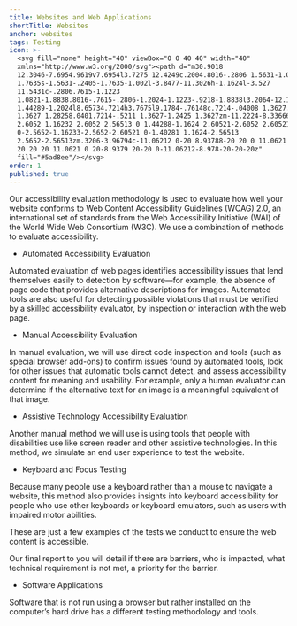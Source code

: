 ```yaml
---
title: Websites and Web Applications
shortTitle: Websites
anchor: websites
tags: Testing
icon: >-
  <svg fill="none" height="40" viewBox="0 0 40 40" width="40"
  xmlns="http://www.w3.org/2000/svg"><path d="m30.9018
  12.3046-7.6954.9619v7.6954l3.7275 12.4249c.2004.8016-.2806 1.5631-1.0421
  1.7635s-1.5631-.2405-1.7635-1.002l-3.8477-11.3026h-1.1624l-3.527
  11.5431c-.2806.7615-1.1223
  1.0821-1.8838.8016-.7615-.2806-1.2024-1.1223-.9218-1.8838l3.2064-12.1844v-7.8156l-7.0942-.9619c-.72145-.0401-1.20241-.6814-1.16233-1.4429.04008-.7214.72144-1.28256
  1.44289-1.2024l8.65734.7214h3.7675l9.1784-.76148c.7214-.04008 1.3627.52108
  1.3627 1.28258.0401.7214-.5211 1.3627-1.2425 1.3627zm-11.2224-8.33666c1.4428 0
  2.6052 1.16232 2.6052 2.56513 0 1.44288-1.1624 2.60521-2.6052 2.60521-1.4028
  0-2.5652-1.16233-2.5652-2.60521 0-1.40281 1.1624-2.56513
  2.5652-2.56513zm.3206-3.96794c-11.06212 0-20 8.93788-20 20 0 11.0621 8.93788
  20 20 20 11.0621 0 20-8.9379 20-20 0-11.06212-8.978-20-20-20z"
  fill="#5ad8ee"/></svg>
order: 1
published: true
---
```


Our accessibility evaluation methodology is used to evaluate how well your website conforms to Web Content Accessibility Guidelines (WCAG) 2.0, an international set of standards from the Web Accessibility Initiative (WAI) of the World Wide Web Consortium (W3C). We use a combination of methods to evaluate accessibility.

- Automated Accessibility Evaluation

Automated evaluation of web pages identifies accessibility issues that lend themselves easily to detection by software—for example, the absence of page code that provides alternative descriptions for images. Automated tools are also useful for detecting possible violations that must be verified by a skilled accessibility evaluator, by inspection or interaction with the web page.

- Manual Accessibility Evaluation

In manual evaluation, we will use direct code inspection and tools (such as special browser add-ons) to confirm issues found by automated tools, look for other issues that automatic tools cannot detect, and assess accessibility content for meaning and usability. For example, only a human evaluator can determine if the alternative text for an image is a meaningful equivalent of that image.

- Assistive Technology Accessibility Evaluation

Another manual method we will use is using tools that people with disabilities use like screen reader and other assistive technologies. In this method, we simulate an end user experience to test the website.

- Keyboard and Focus Testing

Because many people use a keyboard rather than a mouse to navigate a website, this method also provides insights into keyboard accessibility for people who use other keyboards or keyboard emulators, such as users with impaired motor abilities.

These are just a few examples of the tests we conduct to ensure the web content is accessible.

Our final report to you will detail if there are barriers, who is impacted, what technical requirement is not met, a priority for the barrier.

- Software Applications

Software that is not run using a browser but rather installed on the computer’s hard drive has a different testing methodology and tools.
